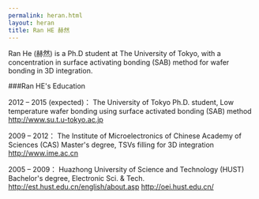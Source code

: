 ```yaml
---
permalink: heran.html
layout: heran
title: Ran HE 赫然
---
```

Ran He (赫然) is a Ph.D student at The University of Tokyo, with a concentration in surface activating bonding (SAB) method for wafer bonding in 3D integration.

###Ran HE's Education

2012 – 2015 (expected)：
The University of Tokyo
Ph.D. student, Low temperature wafer bonding using surface activated bonding (SAB) method
http://www.su.t.u-tokyo.ac.jp

2009 – 2012：
The Institute of Microelectronics of Chinese Academy of Sciences (CAS)
Master's degree, TSVs filling for 3D integration
http://www.ime.ac.cn

2005 – 2009：
Huazhong University of Science and Technology (HUST)
Bachelor's degree, Electronic Sci. & Tech.
http://est.hust.edu.cn/english/about.asp
http://oei.hust.edu.cn/
